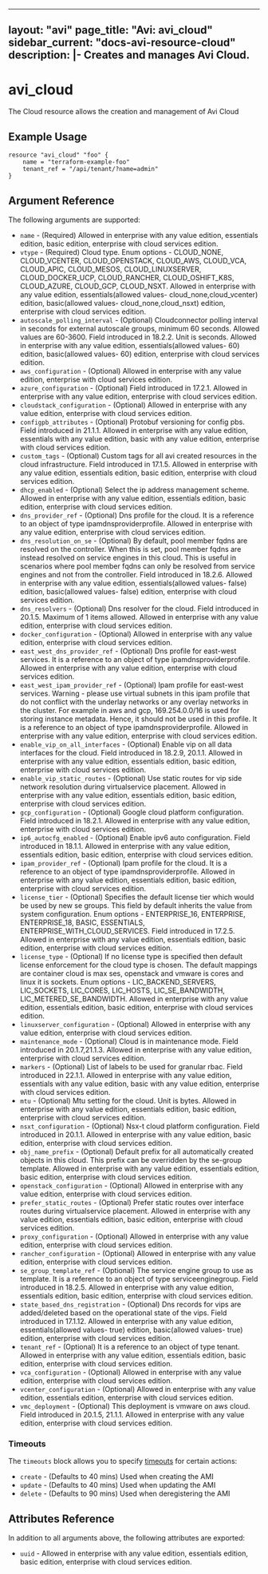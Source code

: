 <!--
    Copyright 2021 VMware, Inc.
    SPDX-License-Identifier: Mozilla Public License 2.0
-->
---
layout: "avi"
page_title: "Avi: avi_cloud"
sidebar_current: "docs-avi-resource-cloud"
description: |-
  Creates and manages Avi Cloud.
---

# avi_cloud

The Cloud resource allows the creation and management of Avi Cloud

## Example Usage

```hcl
resource "avi_cloud" "foo" {
    name = "terraform-example-foo"
    tenant_ref = "/api/tenant/?name=admin"
}
```

## Argument Reference

The following arguments are supported:

* `name` - (Required) Allowed in enterprise with any value edition, essentials edition, basic edition, enterprise with cloud services edition.
* `vtype` - (Required) Cloud type. Enum options - CLOUD_NONE, CLOUD_VCENTER, CLOUD_OPENSTACK, CLOUD_AWS, CLOUD_VCA, CLOUD_APIC, CLOUD_MESOS, CLOUD_LINUXSERVER, CLOUD_DOCKER_UCP, CLOUD_RANCHER, CLOUD_OSHIFT_K8S, CLOUD_AZURE, CLOUD_GCP, CLOUD_NSXT. Allowed in enterprise with any value edition, essentials(allowed values- cloud_none,cloud_vcenter) edition, basic(allowed values- cloud_none,cloud_nsxt) edition, enterprise with cloud services edition.
* `autoscale_polling_interval` - (Optional) Cloudconnector polling interval in seconds for external autoscale groups, minimum 60 seconds. Allowed values are 60-3600. Field introduced in 18.2.2. Unit is seconds. Allowed in enterprise with any value edition, essentials(allowed values- 60) edition, basic(allowed values- 60) edition, enterprise with cloud services edition.
* `aws_configuration` - (Optional) Allowed in enterprise with any value edition, enterprise with cloud services edition.
* `azure_configuration` - (Optional) Field introduced in 17.2.1. Allowed in enterprise with any value edition, enterprise with cloud services edition.
* `cloudstack_configuration` - (Optional) Allowed in enterprise with any value edition, enterprise with cloud services edition.
* `configpb_attributes` - (Optional) Protobuf versioning for config pbs. Field introduced in 21.1.1. Allowed in enterprise with any value edition, essentials with any value edition, basic with any value edition, enterprise with cloud services edition.
* `custom_tags` - (Optional) Custom tags for all avi created resources in the cloud infrastructure. Field introduced in 17.1.5. Allowed in enterprise with any value edition, essentials edition, basic edition, enterprise with cloud services edition.
* `dhcp_enabled` - (Optional) Select the ip address management scheme. Allowed in enterprise with any value edition, essentials edition, basic edition, enterprise with cloud services edition.
* `dns_provider_ref` - (Optional) Dns profile for the cloud. It is a reference to an object of type ipamdnsproviderprofile. Allowed in enterprise with any value edition, enterprise with cloud services edition.
* `dns_resolution_on_se` - (Optional) By default, pool member fqdns are resolved on the controller. When this is set, pool member fqdns are instead resolved on service engines in this cloud. This is useful in scenarios where pool member fqdns can only be resolved from service engines and not from the controller. Field introduced in 18.2.6. Allowed in enterprise with any value edition, essentials(allowed values- false) edition, basic(allowed values- false) edition, enterprise with cloud services edition.
* `dns_resolvers` - (Optional) Dns resolver for the cloud. Field introduced in 20.1.5. Maximum of 1 items allowed. Allowed in enterprise with any value edition, enterprise with cloud services edition.
* `docker_configuration` - (Optional) Allowed in enterprise with any value edition, enterprise with cloud services edition.
* `east_west_dns_provider_ref` - (Optional) Dns profile for east-west services. It is a reference to an object of type ipamdnsproviderprofile. Allowed in enterprise with any value edition, enterprise with cloud services edition.
* `east_west_ipam_provider_ref` - (Optional) Ipam profile for east-west services. Warning - please use virtual subnets in this ipam profile that do not conflict with the underlay networks or any overlay networks in the cluster. For example in aws and gcp, 169.254.0.0/16 is used for storing instance metadata. Hence, it should not be used in this profile. It is a reference to an object of type ipamdnsproviderprofile. Allowed in enterprise with any value edition, enterprise with cloud services edition.
* `enable_vip_on_all_interfaces` - (Optional) Enable vip on all data interfaces for the cloud. Field introduced in 18.2.9, 20.1.1. Allowed in enterprise with any value edition, essentials edition, basic edition, enterprise with cloud services edition.
* `enable_vip_static_routes` - (Optional) Use static routes for vip side network resolution during virtualservice placement. Allowed in enterprise with any value edition, essentials edition, basic edition, enterprise with cloud services edition.
* `gcp_configuration` - (Optional) Google cloud platform configuration. Field introduced in 18.2.1. Allowed in enterprise with any value edition, enterprise with cloud services edition.
* `ip6_autocfg_enabled` - (Optional) Enable ipv6 auto configuration. Field introduced in 18.1.1. Allowed in enterprise with any value edition, essentials edition, basic edition, enterprise with cloud services edition.
* `ipam_provider_ref` - (Optional) Ipam profile for the cloud. It is a reference to an object of type ipamdnsproviderprofile. Allowed in enterprise with any value edition, essentials edition, basic edition, enterprise with cloud services edition.
* `license_tier` - (Optional) Specifies the default license tier which would be used by new se groups. This field by default inherits the value from system configuration. Enum options - ENTERPRISE_16, ENTERPRISE, ENTERPRISE_18, BASIC, ESSENTIALS, ENTERPRISE_WITH_CLOUD_SERVICES. Field introduced in 17.2.5. Allowed in enterprise with any value edition, essentials edition, basic edition, enterprise with cloud services edition.
* `license_type` - (Optional) If no license type is specified then default license enforcement for the cloud type is chosen. The default mappings are container cloud is max ses, openstack and vmware is cores and linux it is sockets. Enum options - LIC_BACKEND_SERVERS, LIC_SOCKETS, LIC_CORES, LIC_HOSTS, LIC_SE_BANDWIDTH, LIC_METERED_SE_BANDWIDTH. Allowed in enterprise with any value edition, essentials edition, basic edition, enterprise with cloud services edition.
* `linuxserver_configuration` - (Optional) Allowed in enterprise with any value edition, enterprise with cloud services edition.
* `maintenance_mode` - (Optional) Cloud is in maintenance mode. Field introduced in 20.1.7,21.1.3. Allowed in enterprise with any value edition, enterprise with cloud services edition.
* `markers` - (Optional) List of labels to be used for granular rbac. Field introduced in 22.1.1. Allowed in enterprise with any value edition, essentials with any value edition, basic with any value edition, enterprise with cloud services edition.
* `mtu` - (Optional) Mtu setting for the cloud. Unit is bytes. Allowed in enterprise with any value edition, essentials edition, basic edition, enterprise with cloud services edition.
* `nsxt_configuration` - (Optional) Nsx-t cloud platform configuration. Field introduced in 20.1.1. Allowed in enterprise with any value edition, basic edition, enterprise with cloud services edition.
* `obj_name_prefix` - (Optional) Default prefix for all automatically created objects in this cloud. This prefix can be overridden by the se-group template. Allowed in enterprise with any value edition, essentials edition, basic edition, enterprise with cloud services edition.
* `openstack_configuration` - (Optional) Allowed in enterprise with any value edition, enterprise with cloud services edition.
* `prefer_static_routes` - (Optional) Prefer static routes over interface routes during virtualservice placement. Allowed in enterprise with any value edition, essentials edition, basic edition, enterprise with cloud services edition.
* `proxy_configuration` - (Optional) Allowed in enterprise with any value edition, enterprise with cloud services edition.
* `rancher_configuration` - (Optional) Allowed in enterprise with any value edition, enterprise with cloud services edition.
* `se_group_template_ref` - (Optional) The service engine group to use as template. It is a reference to an object of type serviceenginegroup. Field introduced in 18.2.5. Allowed in enterprise with any value edition, essentials edition, basic edition, enterprise with cloud services edition.
* `state_based_dns_registration` - (Optional) Dns records for vips are added/deleted based on the operational state of the vips. Field introduced in 17.1.12. Allowed in enterprise with any value edition, essentials(allowed values- true) edition, basic(allowed values- true) edition, enterprise with cloud services edition.
* `tenant_ref` - (Optional) It is a reference to an object of type tenant. Allowed in enterprise with any value edition, essentials edition, basic edition, enterprise with cloud services edition.
* `vca_configuration` - (Optional) Allowed in enterprise with any value edition, enterprise with cloud services edition.
* `vcenter_configuration` - (Optional) Allowed in enterprise with any value edition, essentials edition, enterprise with cloud services edition.
* `vmc_deployment` - (Optional) This deployment is vmware on aws cloud. Field introduced in 20.1.5, 21.1.1. Allowed in enterprise with any value edition, enterprise with cloud services edition.


### Timeouts

The `timeouts` block allows you to specify [timeouts](https://www.terraform.io/docs/configuration/resources.html#timeouts) for certain actions:

* `create` - (Defaults to 40 mins) Used when creating the AMI
* `update` - (Defaults to 40 mins) Used when updating the AMI
* `delete` - (Defaults to 90 mins) Used when deregistering the AMI

## Attributes Reference

In addition to all arguments above, the following attributes are exported:

* `uuid` -  Allowed in enterprise with any value edition, essentials edition, basic edition, enterprise with cloud services edition.

